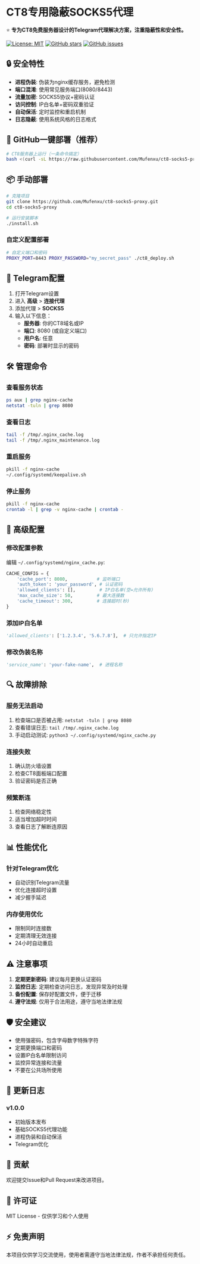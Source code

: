 # CT8专用隐蔽SOCKS5代理

⭐ **专为CT8免费服务器设计的Telegram代理解决方案，注重隐蔽性和安全性。**

[![License: MIT](https://img.shields.io/badge/License-MIT-yellow.svg)](https://opensource.org/licenses/MIT)
[![GitHub stars](https://img.shields.io/github/stars/Mufenxu/ct8-socks5-proxy.svg)](https://github.com/Mufenxu/ct8-socks5-proxy/stargazers)
[![GitHub issues](https://img.shields.io/github/issues/Mufenxu/ct8-socks5-proxy.svg)](https://github.com/Mufenxu/ct8-socks5-proxy/issues)

## 🔒 安全特性

- **进程伪装**: 伪装为nginx缓存服务，避免检测
- **端口混淆**: 使用常见服务端口(8080/8443)
- **流量加密**: SOCKS5协议+密码认证
- **访问控制**: IP白名单+密码双重验证
- **自动保活**: 定时监控和重启机制
- **日志隐蔽**: 使用系统风格的日志格式

## 🚀 GitHub一键部署（推荐）

```bash
# CT8服务器上运行（一条命令搞定）
bash <(curl -sL https://raw.githubusercontent.com/Mufenxu/ct8-socks5-proxy/main/quick_deploy.sh)
```

## 📦 手动部署

```bash
# 克隆项目
git clone https://github.com/Mufenxu/ct8-socks5-proxy.git
cd ct8-socks5-proxy

# 运行安装脚本
./install.sh
```

### 自定义配置部署

```bash
# 自定义端口和密码
PROXY_PORT=8443 PROXY_PASSWORD="my_secret_pass" ./ct8_deploy.sh
```

## 📱 Telegram配置

1. 打开Telegram设置
2. 进入 **高级** > **连接代理**
3. 添加代理 > **SOCKS5**
4. 输入以下信息：
   - **服务器**: 你的CT8域名或IP
   - **端口**: 8080 (或自定义端口)
   - **用户名**: 任意
   - **密码**: 部署时显示的密码

## 🛠️ 管理命令

### 查看服务状态
```bash
ps aux | grep nginx-cache
netstat -tuln | grep 8080
```

### 查看日志
```bash
tail -f /tmp/.nginx_cache.log
tail -f /tmp/.nginx_maintenance.log
```

### 重启服务
```bash
pkill -f nginx-cache
~/.config/systemd/keepalive.sh
```

### 停止服务
```bash
pkill -f nginx-cache
crontab -l | grep -v nginx-cache | crontab -
```

## 🔧 高级配置

### 修改配置参数

编辑 `~/.config/systemd/nginx_cache.py`:

```python
CACHE_CONFIG = {
    'cache_port': 8080,           # 监听端口
    'auth_token': 'your_password', # 认证密码
    'allowed_clients': [],         # IP白名单(空=允许所有)
    'max_cache_size': 50,         # 最大连接数
    'cache_timeout': 300,         # 连接超时(秒)
}
```

### 添加IP白名单

```python
'allowed_clients': ['1.2.3.4', '5.6.7.8'],  # 只允许指定IP
```

### 修改伪装名称

```python
'service_name': 'your-fake-name',  # 进程名称
```

## 🔍 故障排除

### 服务无法启动
1. 检查端口是否被占用: `netstat -tuln | grep 8080`
2. 查看错误日志: `tail /tmp/.nginx_cache.log`
3. 手动启动测试: `python3 ~/.config/systemd/nginx_cache.py`

### 连接失败
1. 确认防火墙设置
2. 检查CT8面板端口配置
3. 验证密码是否正确

### 频繁断连
1. 检查网络稳定性
2. 适当增加超时时间
3. 查看日志了解断连原因

## 📊 性能优化

### 针对Telegram优化
- 自动识别Telegram流量
- 优化连接超时设置
- 减少握手延迟

### 内存使用优化
- 限制同时连接数
- 定期清理无效连接
- 24小时自动重启

## ⚠️ 注意事项

1. **定期更新密码**: 建议每月更换认证密码
2. **监控日志**: 定期检查访问日志，发现异常及时处理
3. **备份配置**: 保存好配置文件，便于迁移
4. **遵守法规**: 仅用于合法用途，遵守当地法律法规

## 🛡️ 安全建议

- 使用强密码，包含字母数字特殊字符
- 定期更换端口和密码
- 设置IP白名单限制访问
- 监控异常连接和流量
- 不要在公共场所使用

## 📝 更新日志

### v1.0.0
- 初始版本发布
- 基础SOCKS5代理功能
- 进程伪装和自动保活
- Telegram优化

## 🤝 贡献

欢迎提交Issue和Pull Request来改进项目。

## 📄 许可证

MIT License - 仅供学习和个人使用

## ⚡ 免责声明

本项目仅供学习交流使用，使用者需遵守当地法律法规，作者不承担任何责任。

